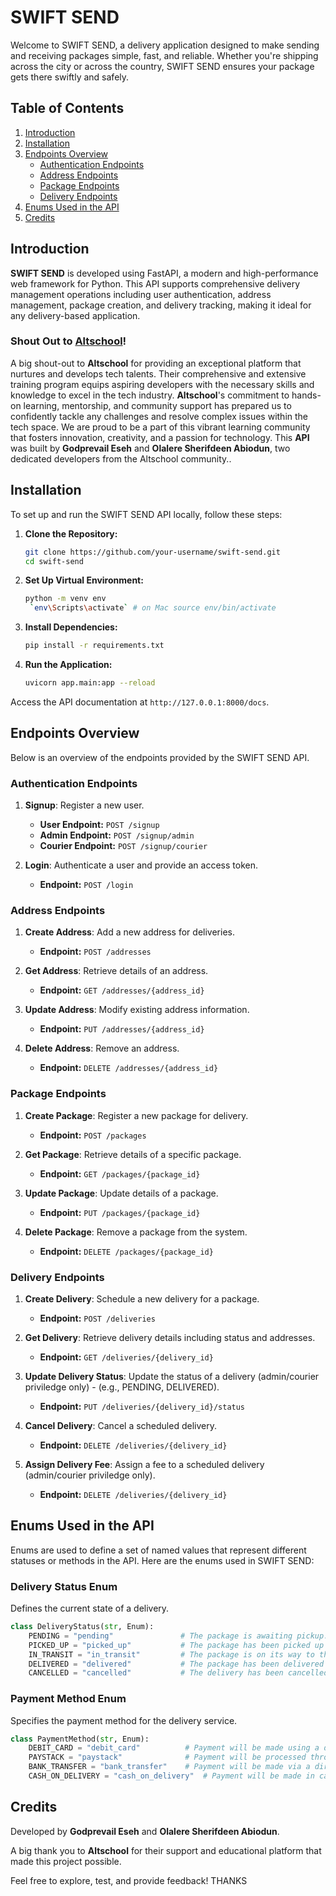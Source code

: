 
# SWIFT SEND

Welcome to SWIFT SEND, a delivery application designed to make sending and receiving packages simple, fast, and reliable. Whether you're shipping across the city or across the country, SWIFT SEND ensures your package gets there swiftly and safely.

## Table of Contents

1. [Introduction](#introduction)
2. [Installation](#installation)
3. [Endpoints Overview](#endpoints-overview)
    - [Authentication Endpoints](#authentication-endpoints)
    - [Address Endpoints](#address-endpoints)
    - [Package Endpoints](#package-endpoints)
    - [Delivery Endpoints](#delivery-endpoints)
4. [Enums Used in the API](#enums-used-in-the-api)
5. [Credits](#credits)

## Introduction

**SWIFT SEND** is developed using FastAPI, a modern and high-performance web framework for Python. This API supports comprehensive delivery management operations including user authentication, address management, package creation, and delivery tracking, making it ideal for any delivery-based application.

### Shout Out to <a href="https://altschoolafrica.com/" target="_blank"  rel="noopener noreferrer">Altschool</a>!

A big shout-out to **Altschool** for providing an exceptional platform that nurtures and develops tech talents. Their comprehensive and extensive training program equips aspiring developers with the necessary skills and knowledge to excel in the tech industry. **Altschool**'s commitment to hands-on learning, mentorship, and community support has prepared us to confidently tackle any challenges and resolve complex issues within the tech space. We are proud to be a part of this vibrant learning community that fosters innovation, creativity, and a passion for technology. This **API** was built by **Godprevail Eseh** and **Olalere Sherifdeen Abiodun**, two dedicated developers from the Altschool community..

## Installation

To set up and run the SWIFT SEND API locally, follow these steps:

1. **Clone the Repository:**

   ```bash
   git clone https://github.com/your-username/swift-send.git
   cd swift-send
   ```

2. **Set Up Virtual Environment:**

   ```bash
   python -m venv env
    `env\Scripts\activate` # on Mac source env/bin/activate
   ```

3. **Install Dependencies:**

   ```bash
   pip install -r requirements.txt
   ```

4. **Run the Application:**

   ```bash
   uvicorn app.main:app --reload
   ```

Access the API documentation at `http://127.0.0.1:8000/docs`.

## Endpoints Overview

Below is an overview of the endpoints provided by the SWIFT SEND API.

### Authentication Endpoints

1. **Signup**: Register a new user.
   - **User Endpoint:** `POST /signup`
   - **Admin Endpoint:** `POST /signup/admin`
   - **Courier Endpoint:** `POST /signup/courier`

2. **Login**: Authenticate a user and provide an access token.
   - **Endpoint:** `POST /login`

### Address Endpoints

1. **Create Address**: Add a new address for deliveries.
   - **Endpoint:** `POST /addresses`

2. **Get Address**: Retrieve details of an address.
   - **Endpoint:** `GET /addresses/{address_id}`

3. **Update Address**: Modify existing address information.
   - **Endpoint:** `PUT /addresses/{address_id}`

4. **Delete Address**: Remove an address.
   - **Endpoint:** `DELETE /addresses/{address_id}`

### Package Endpoints

1. **Create Package**: Register a new package for delivery.
   - **Endpoint:** `POST /packages`

2. **Get Package**: Retrieve details of a specific package.
   - **Endpoint:** `GET /packages/{package_id}`

3. **Update Package**: Update details of a package.
   - **Endpoint:** `PUT /packages/{package_id}`

4. **Delete Package**: Remove a package from the system.
   - **Endpoint:** `DELETE /packages/{package_id}`

### Delivery Endpoints

1. **Create Delivery**: Schedule a new delivery for a package.
   - **Endpoint:** `POST /deliveries`

2. **Get Delivery**: Retrieve delivery details including status and addresses.
   - **Endpoint:** `GET /deliveries/{delivery_id}`

3. **Update Delivery Status**: Update the status of a delivery (admin/courier priviledge only) - (e.g., PENDING, DELIVERED).
   - **Endpoint:** `PUT /deliveries/{delivery_id}/status`

4. **Cancel Delivery**: Cancel a scheduled delivery.
   - **Endpoint:** `DELETE /deliveries/{delivery_id}`

5. **Assign Delivery Fee**: Assign a fee to a scheduled delivery (admin/courier priviledge only).
   - **Endpoint:** `DELETE /deliveries/{delivery_id}`

## Enums Used in the API

Enums are used to define a set of named values that represent different statuses or methods in the API. Here are the enums used in SWIFT SEND:

### Delivery Status Enum

Defines the current state of a delivery.

```python
class DeliveryStatus(str, Enum):
    PENDING = "pending"               # The package is awaiting pickup.
    PICKED_UP = "picked_up"           # The package has been picked up by the courier.
    IN_TRANSIT = "in_transit"         # The package is on its way to the delivery address.
    DELIVERED = "delivered"           # The package has been delivered to the recipient.
    CANCELLED = "cancelled"           # The delivery has been cancelled.
```

### Payment Method Enum

Specifies the payment method for the delivery service.

```python
class PaymentMethod(str, Enum):
    DEBIT_CARD = "debit_card"          # Payment will be made using a debit card.
    PAYSTACK = "paystack"              # Payment will be processed through Paystack, an online payment platform.
    BANK_TRANSFER = "bank_transfer"    # Payment will be made via a direct bank transfer.
    CASH_ON_DELIVERY = "cash_on_delivery"  # Payment will be made in cash when the package is delivered.
```


## Credits

Developed by **Godprevail Eseh** and **Olalere Sherifdeen Abiodun**.

A big thank you to **Altschool** for their support and educational platform that made this project possible.

Feel free to explore, test, and provide feedback! THANKS
